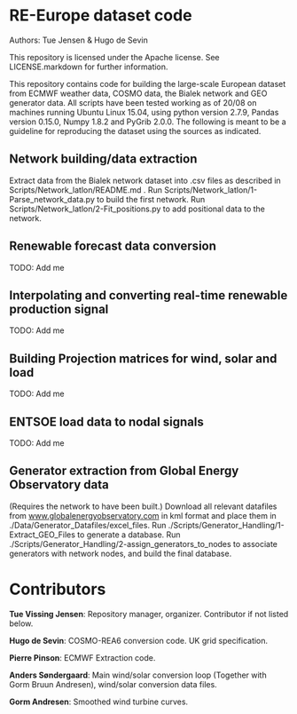 # RE-Europe dataset code

Authors: Tue Jensen & Hugo de Sevin

This repository is licensed under the Apache license. See LICENSE.markdown for further information.

This repository contains code for building the large-scale European dataset from ECMWF weather data, COSMO data,  the Bialek network and GEO generator data.
All scripts have been tested working as of 20/08 on machines running Ubuntu Linux 15.04, using python version 2.7.9, Pandas version 0.15.0, Numpy 1.8.2 and PyGrib 2.0.0.
The following is meant to be a guideline for reproducing the dataset using the sources as indicated.

## Network building/data extraction

Extract data from the Bialek network dataset into .csv files as described in Scripts/Network_latlon/README.md .
Run Scripts/Network_latlon/1-Parse_network_data.py to build the first network.
Run Scripts/Network_latlon/2-Fit_positions.py to add positional data to the network.

## Renewable forecast data conversion

TODO: Add me

## Interpolating and converting real-time renewable production signal

TODO: Add me

## Building Projection matrices for wind, solar and load

TODO: Add me

## ENTSOE load data to nodal signals

TODO: Add me

## Generator extraction from Global Energy Observatory data

(Requires the network to have been built.)
Download all relevant datafiles from www.globalenergyobservatory.com in kml format and place them in ./Data/Generator_Datafiles/excel_files.
Run ./Scripts/Generator_Handling/1-Extract_GEO_Files to generate a database.
Run ./Scripts/Generator_Handling/2-assign_generators_to_nodes to associate generators with network nodes, and build the final database.

# Contributors

**Tue Vissing Jensen**: Repository manager, organizer. Contributor if not listed below.

**Hugo de Sevin**: COSMO-REA6 conversion code. UK grid specification.

**Pierre Pinson**: ECMWF Extraction code.

**Anders Søndergaard**: Main wind/solar conversion loop (Together with Gorm Bruun Andresen), wind/solar conversion data files.

**Gorm Andresen**: Smoothed wind turbine curves.
